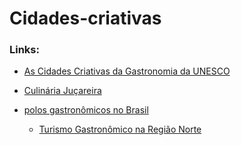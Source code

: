# Cidades-criativas


### Links:

- [As Cidades Criativas da Gastronomia da UNESCO](https://foodandroad.com/pt-br/cidades-criativas-gastronomia-unesco/)

- [Culinária Juçareira](https://issuu.com/ubalab/docs/culinariajucareira)

- [polos gastronômicos no Brasil](https://brasilturis.com.br/viaje-pelo-paladar-conheca-os-principais-polos-do-turismo-gastronomico-nacional)

  - [Turismo Gastronômico na Região Norte](https://www.fazfacil.com.br/lazer/turismo-gastronomico-norte/)
